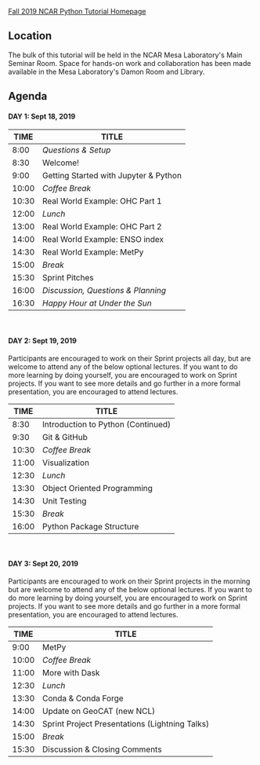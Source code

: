 <!--
.. title: Fall 2019 NCAR Python Tutorial Agenda
.. slug: agenda
.. date: 2019-09-18 08:00:00 UTC-07:00
.. tags: tutorial, agenda
.. category: 
.. link: 
.. description: 
.. type: text
-->

[Fall 2019 NCAR Python Tutorial Homepage](/pages/fall2019/)

## Location

The bulk of this tutorial will be held in the NCAR Mesa Laboratory's Main Seminar Room.
Space for hands-on work and collaboration has been made available in the Mesa
Laboratory's Damon Room and Library.

## Agenda

#### DAY 1: Sept 18, 2019

| TIME  | TITLE                                 |
|-------|---------------------------------------|
| 8:00  | _Questions & Setup_                   |
| 8:30  | Welcome!                              |
| 9:00  | Getting Started with Jupyter & Python |
| 10:00 | _Coffee Break_                        |
| 10:30 | Real World Example: OHC Part 1        |
| 12:00 | _Lunch_                               |
| 13:00 | Real World Example: OHC Part 2        |
| 14:00 | Real World Example: ENSO index        |
| 14:30 | Real World Example: MetPy             |
| 15:00 | _Break_                               |
| 15:30 | Sprint Pitches                        |
| 16:00 | _Discussion, Questions & Planning_    |
| 16:30 | _Happy Hour at Under the Sun_         |

<br/>

#### DAY 2: Sept 19, 2019

Participants are encouraged to work on their Sprint projects all day, but are welcome
to attend any of the below optional lectures.  If you want to do more learning by
doing yourself, you are encouraged to work on Sprint projects.  If you want to see
more details and go further in a more formal presentation, you are encouraged to
attend lectures.

| TIME  | TITLE                              |
|-------|------------------------------------|
| 8:30  | Introduction to Python (Continued) |
| 9:30  | Git & GitHub                       |
| 10:30 | _Coffee Break_                     |
| 11:00 | Visualization                      |
| 12:30 | _Lunch_                            |
| 13:30 | Object Oriented Programming        |
| 14:30 | Unit Testing                       |
| 15:30 | _Break_                            |
| 16:00 | Python Package Structure           |

<br/>

#### DAY 3: Sept 20, 2019

Participants are encouraged to work on their Sprint projects in the morning but are
welcome to attend any of the below optional lectures.  If you want to do more learning
by doing yourself, you are encouraged to work on Sprint projects.  If you want to see
more details and go further in a more formal presentation, you are encouraged to
attend lectures.

| TIME  | TITLE                                          |
|-------|------------------------------------------------|
| 9:00  | MetPy                                          |
| 10:00 | _Coffee Break_                                 |
| 11:00 | More with Dask                                 |
| 12:30 | _Lunch_                                        |
| 13:30 | Conda & Conda Forge                            |
| 14:00 | Update on GeoCAT (new NCL)                     |
| 14:30 | Sprint Project Presentations (Lightning Talks) |
| 15:00 | _Break_                                        |
| 15:30 | Discussion & Closing Comments                  |
